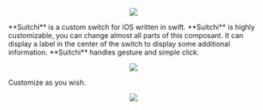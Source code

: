 <p align="center">
  <img src ="https://raw.githubusercontent.com/remirobert/Suitchi/master/README/Suitchi.png"/>
</p>
**Suitchi** is a custom switch for iOS written in swift. **Suitchi** is highly customizable, you can change almost all parts of this composant. It can display a label in the center of the switch to display some additional information. **Suitchi** handles gesture and simple click.

<p align="center">
  <img src ="https://raw.githubusercontent.com/remirobert/Suitchi/master/README/simple.gif"/>
</p>

Customize as you wish.
<p align="center">
  <img src ="https://raw.githubusercontent.com/remirobert/Suitchi/master/README/simple2.gif"/>
</p>
